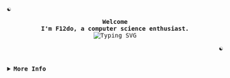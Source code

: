 <!-- F12do's GitHub Profile -->
  <!-- Profile -->
  <p align="left">
    <strong><samp>☯</samp></strong>
  </p>
  <p align="center">
    <samp>
      <b>
        Welcome
        <br />
        I'm F12do, a computer science enthusiast.
      </b>
      <br />
      <!--Credits: https://github.com/DenverCoder1/readme-typing-svg-->
      <img src="https://readme-typing-svg.demolab.com?font=Iosevka&size=16&pause=1000&color=00ff00&center=true&vCenter=true&width=435&lines=Follow+the+white+rabbit+..." alt="Typing SVG" />
    </samp>
  </p>
  <p align="right">
    <strong><samp>☯</samp></strong>
  </p>
  <br />
  <details>
    <summary>
      <samp><b>More Info</b></samp>
    </summary>  
    <!-- Matrix GIF as Header -->
    <div align="center">
        <img src="https://media.giphy.com/media/v1.Y2lkPTc5MGI3NjExa2g1eXZvMDg0bnVubTVnYWl3aGp0Y2FlNW8zMzl6eDZ1d2pxbzZ2cSZlcD12MV9pbnRlcm5hbF9naWZfYnlfaWQmY3Q9Zw/2u8vej0S5Mx7W/giphy.gif" alt="Matrix GIF" width="50%" />
    </div>
    <h2></h2>
    <br />
    <!-- Info -->
    <h3 style=color: #00b300;>
      📟 Connect
    </h3>
    <p align="center">
      <samp>
        <!--Credits: https://shields.io/-->
        <a href="https://github.com/f12-lab?tab=repositories"><img src="https://img.shields.io/badge/repositories-2a8?style=flat-square&logo=github&logoColor=00b300&color=00b300&labelColor=black" alt="Repositories"/></a>
        <a href="mailto:malutrab63@gmail.com"><img src="https://img.shields.io/badge/email-reveal-00b300?style=flat-square&logo=gmail&logoColor=00b300&labelColor=black" alt="E-Mail"/></a>
      </samp>
    </p>
    <h2></h2>
    <br />
    <!--My languages-->
    <!--Credits: https://github.com/tandpfun/skill-icons | https://skillicons.dev/--> 
    <h3 style=color: #00b300;>
      🐇 Tech Stack
    </h3>
    <div>
      <details>
        <summary>
          <samp><b>🌐 Frontend</b></samp>
        </summary>  
          <img src="https://skillicons.dev/icons?i=html,css" />
      </details>
      <details>
        <summary>
          <samp><b>🌐 Backend</b></samp>
        </summary>  
          <img src="https://skillicons.dev/icons?i=php,py" />
      </details>
      <details>
        <summary>
          <samp><b>🌐 Tools</b></samp>
        </summary>  
          <img src="https://skillicons.dev/icons?i=bash,git,vscode" />
      </details>
    <div>
    <h2></h2>
    <br />
    <!-- Github Trophy -->
    <h3 style="color: #00b300;">
      🐇 GitHub Stadistict
    </h3>
    <div align="center">
            <!--Credits: https://github.com/ryo-ma/github-profile-trophy-->
              <img
                align="center"
                alt="GitHub Trophy"
                src="https://github-trophies.vercel.app/?username=f12-lab&rank=SECRET,SSS,SS,S,AAA,AA,A,B,C&row=2&column=6&margin-w=15&margin-h=15&no-frame=true&theme=matrix&"
              />
    </div>
    <!-- Github Stats -->
    <div align="center">
            <!--Credits: https://github.com/anuraghazra/github-readme-stats-->
              <img
                height="120px"
                align="center"
                alt="GitHub Stats"
                src="https://github-readme-stats.vercel.app/api?username=f12-lab&show_icons=true&include_all_commits=true&line_height=21&hide_border=true&title_color=00b300&text_color=4CAF50&icon_color=00b300&bg_color=000000"
              />
            <!--Credits: https://github.com/DenverCoder1/github-readme-streak-stats-->
              <img 
                height="120px"
                align="center"
                alt="GitHub Streak"
                src="https://github-readme-streak-stats.herokuapp.com?user=f12-lab&theme=hacker&hide_border=true&border_radius=4&mode=weekly"  />
            <!--Credits: https://github.com/anuraghazra/github-readme-stats-->
    </div>
    <div align="center">
              <img
                height="100px"
                align="center"
                alt="Top Language"
                src="https://github-readme-stats.vercel.app/api/top-langs/?username=f12-lab&layout=compact&line_height=21&hide_border=true&title_color=00b300&text_color=4CAF50&icon_color=00b300&bg_color=000000"
              />
    </div>
    <h2></h2>
    <br />
      <!-- GitHub Streak Stats -->
      <div align="center">
        <!--Credits: https://dev.to/ryanlanciaux/quick-github-profile-visit-counter-14en-->
        <img src="https://profile-counter.glitch.me/f12-lab/count.svg" />
      </div>
      <div align="center">
        <!--Credits: https://github.com/BrunnerLivio/brunnerlivio-->
        <img src="https://raw.githubusercontent.com/BrunnerLivio/brunnerlivio/master/images/notepad.gif" alt="Site created with Notepad" height="30" />
        <span>&nbsp;&nbsp;&nbsp;&nbsp;</span>  
        <img src="https://raw.githubusercontent.com/BrunnerLivio/brunnerlivio/master/images/ie_logo.gif" alt="Microsoft Internet Explorer" />
        <span>&nbsp;&nbsp;&nbsp;&nbsp;</span>  
        <img src="https://raw.githubusercontent.com/BrunnerLivio/brunnerlivio/master/images/noframes.gif" alt="Microsoft Internet Explorer" />
      </div>
    </div>
  </details>
